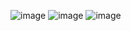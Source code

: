 
![image](https://github.com/user-attachments/assets/76f09e96-bc49-45e6-b155-fc908d6c7200)
![image](https://github.com/user-attachments/assets/a31b7086-d43c-4d67-aacc-6b9004a20288)
![image](https://github.com/user-attachments/assets/15dd56d1-49f3-46dc-a038-657e6925da80)
